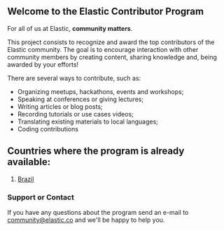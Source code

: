 ## Welcome to the Elastic Contributor Program

For all of us at Elastic, **community matters**.

This project consists to recognize and award the top contributors of the Elastic community. The goal is to encourage interaction with other community members by creating content, sharing knowledge and, being awarded by your efforts!

There are several ways to contribute, such as: 

- Organizing meetups, hackathons, events and workshops;
- Speaking at conferences or giving lectures;
- Writing articles or blog posts;
- Recording tutorials or use cases videos;
- Translating existing materials to local languages;
- Coding contributions

## Countries where the program is already available: 

1. [Brazil](https://elastic.github.io/Elastic-Contributor-Program/brazil)

### Support or Contact
 
If you have any questions about the program send an e-mail to community@elastic.co and we'll be happy to help you.
